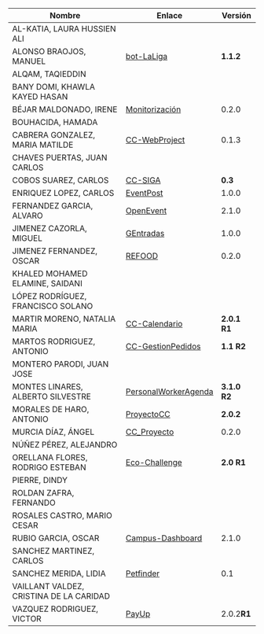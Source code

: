 | Nombre | Enlace | Versión |
|--------|--------|---------|
|AL-KATIA, LAURA HUSSIEN ALI | | |
|ALONSO BRAOJOS, MANUEL |[bot-LaLiga](https://github.com/manuelalonsobraojos/cc-proyecto) | **1.1.2** |
|ALQAM, TAQIEDDIN | | |
|BANY DOMI, KHAWLA KAYED HASAN | | |
|BÉJAR MALDONADO, IRENE |[Monitorización](https://github.com/ibe16/CC-19-20-Proyecto) | 0.2.0 |
|BOUHACIDA, HAMADA | | |
|CABRERA GONZALEZ, MARIA MATILDE | [CC-WebProject](https://github.com/mati3/CC-WebProject) | 0.1.3 |
|CHAVES PUERTAS, JUAN CARLOS | | |
|COBOS SUAREZ, CARLOS | [CC-SIGA](https://github.com/kcobos/CC-SIGA) | **0.3** |
|ENRIQUEZ LOPEZ, CARLOS | [EventPost](https://github.com/carlos-el/EventPost-CCProject) | 1.0.0 |
|FERNANDEZ GARCIA, ALVARO | [OpenEvent](https://github.com/alvarillo89/UGR-CC-Project) | 2.1.0 |
|JIMENEZ CAZORLA, MIGUEL |[GEntradas](https://github.com/iMiguel10/Proyecto-CC) | 1.0.0 |
|JIMENEZ FERNANDEZ, OSCAR | [REFOOD](https://github.com/yoskitar/Cloud-Computing-CC) | 0.2.0 |
|KHALED MOHAMED ELAMINE, SAIDANI | | |
|LÓPEZ RODRÍGUEZ, FRANCISCO SOLANO | | |
|MARTIR MORENO, NATALIA MARIA | [CC-Calendario](https://github.com/natalia2911/Proyecto-CloudComputing) | **2.0.1 R1** |
|MARTOS RODRIGUEZ, ANTONIO | [CC-GestionPedidos](https://github.com/toniMR/CC-GestionPedidos) | **1.1 R2** |
|MONTERO PARODI, JUAN JOSE | | |
|MONTES LINARES, ALBERTO SILVESTRE | [PersonalWorkerAgenda](https://github.com/albertosml/PersonalWorkerAgenda) | **3.1.0 R2** |
|MORALES DE HARO, ANTONIO | [ProyectoCC](https://github.com/antmordhar/ProyectoCC) | **2.0.2**  |
|MURCIA DÍAZ, ÁNGEL | [CC_Proyecto](https://github.com/NSInductus/CC_Proyecto) | 0.2.0 |
|NÚÑEZ PÉREZ, ALEJANDRO| | |
|ORELLANA FLORES, RODRIGO ESTEBAN | [Eco-Challenge](https://github.com/rodrigo-orellana/eco-challenge) | **2.0 R1** |
|PIERRE, DINDY | | |
|ROLDAN ZAFRA, FERNANDO | | |
|ROSALES CASTRO, MARIO CESAR | | |
|RUBIO GARCIA, OSCAR |[Campus-Dashboard](https://github.com/OscarRubioGarcia/CCProyecto) | 2.1.0 |
|SANCHEZ MARTINEZ, CARLOS | | |
|SANCHEZ MERIDA, LIDIA | [Petfinder](https://github.com/lidiasm/ProyectoCC) | 0.1 |
|VAILLANT VALDEZ, CRISTINA DE LA CARIDAD | | |
|VAZQUEZ RODRIGUEZ, VICTOR | [PayUp](https://github.com/Varrrro/pay-up) | 2.0.2**R1** |
